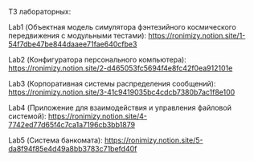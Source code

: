 ТЗ лабораторных:

Lab1 (Объектная модель симулятора фэнтезийного космического передвижения с модульными тестами): https://ronimizy.notion.site/1-54f7dbe47be844daaee71fae640cfbe3

Lab2 (Конфигуратора персонального компьютера): https://ronimizy.notion.site/2-d465053fc5694f4e8fc42f0ea912101e

Lab3 (Корпоративная системы распределения сообщений): https://ronimizy.notion.site/3-41c9419035bc4cdcb7380b7ac1f8e100

Lab4 (Приложение для взаимодействия и управления файловой системой): https://ronimizy.notion.site/4-7742ed77d65f4c7ca1a7196cb3bb1879

Lab5 (Система банкомата): https://ronimizy.notion.site/5-da8f94f85e4d49a8bb3783c71befd40f
